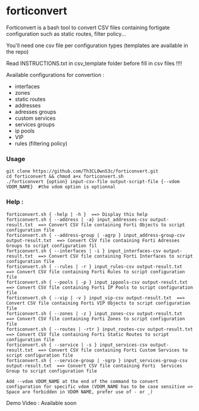# forticonvert

Forticonvert is a bash tool to convert CSV files containing fortigate configuration such as static routes, filter policy...

You'll need one csv file per configuration types (templates are available in the repo)

Read INSTRUCTIONS.txt in csv_template folder before fill in csv files !!!!

Available configurations for convertion :

- interfaces
- zones
- static routes
- addresses
- adresses groups
- custom services
- services groups
- ip pools
- VIP
- rules (filtering policy)

### Usage
```
git clone https://github.com/Th3CL0wnS3c/forticonvert.git
cd forticonvert && chmod a+x forticonvert.sh
./forticonvert {option} input-csv-file output-script-file {--vdom VDOM_NAME}  #the vdom option is optionnal
```

### Help :

```
forticonvert.sh { -help | -h }  ==> Display this help
forticonvert.sh { --address | -a} input_addresses-csv output-result.txt  ==> Convert CSV file containing Forti Objects to script configuration file
forticonvert.sh { --address-group | -agrp } input_address-group-csv output-result.txt  ==> Convert CSV file containing Forti Adresses Groups to script configuration fil
forticonvert.sh { --interfaces | -i } input_interfaces-csv output-result.txt  ==> Convert CSV file containing Forti Interfaces to script configuration file
forticonvert.sh { --rules | -r } input_rules-csv output-result.txt  ==> Convert CSV file containing Forti Rules to script configuration file
forticonvert.sh { --pools | -p } input_ippools-csv output-result.txt  ==> Convert CSV file containing Forti IP Pools to script configuration file
forticonvert.sh { --vip | -v } input_vip-csv output-result.txt  ==> Convert CSV file containing Forti VIP Objects to script configuration file
forticonvert.sh { --zones | -z } input_zones-csv output-result.txt  ==> Convert CSV file containing Forti Zones to script configuration file
forticonvert.sh { --routes | -rtr } input_routes-csv output-result.txt  ==> Convert CSV file containing Forti Static Routes to script configuration file
forticonvert.sh { --service | -s } input_services-csv output-result.txt  ==> Convert CSV file containing Forti Custom Services to script configuration file
forticonvert.sh { --service-group | -sgrp } input_services-group-csv output-result.txt  ==> Convert CSV file containing Forti  Services Group to script configuration file

Add --vdom VDOM_NAME at the end of the command to convert configuration for specific vdom (VDOM_NAME has to be case sensitive => Space are forbidden in VDOM NAME, prefer use of - or _)
```

Demo Video : Available soon
